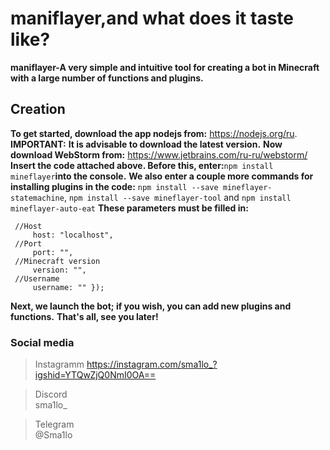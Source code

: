 # maniflayer,and what does it taste like?
 **maniflayer-A very simple and intuitive    tool for creating a bot in Minecraft with  a large number of functions and plugins.**
## Creation
**To get started, download the app nodejs from:** https://nodejs.org/ru.
**IMPORTANT:**
**It is advisable to download the latest version.**
**Now download WebStorm from:** https://www.jetbrains.com/ru-ru/webstorm/
**Insert the code attached above. Before this, enter:**`npm install mineflayer`**into the console.**
**We also enter a couple more commands for installing plugins in the code:** `npm install --save mineflayer-statemachine`, `npm install --save mineflayer-tool` and `npm install mineflayer-auto-eat`
**These parameters must be filled in:**
```
 //Host 
     host: "localhost", 
 //Port 
     port: "", 
 //Minecraft version 
     version: "", 
 //Username 
     username: "" });
```
**Next, we launch the bot; if you wish, you can add new plugins and functions.**
**That's all, see you later!**
### Social media

> Instagramm
> https://instagram.com/sma1lo_?igshid=YTQwZjQ0NmI0OA==

> Discord                        
> sma1lo_     

> Telegram                              
> @Sma1lo